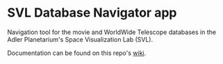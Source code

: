 # SVL Database Navigator app

Navigation tool for the movie and WorldWide Telescope databases in the Adler Planetarium's Space Visualization Lab (SVL).

Documentation can be found on this repo's [wiki](https://github.com/ageller/SVL_db_nav/wiki).
